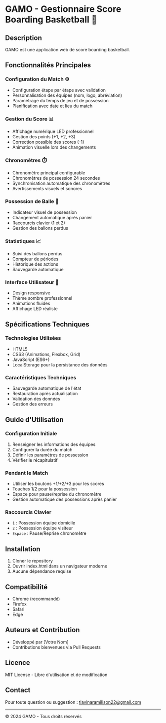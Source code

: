 # GAMO - Gestionnaire Score Boarding Basketball 🏀

## Description
GAMO est une application web de score boarding basketball.

## Fonctionnalités Principales

### Configuration du Match ⚙️
- Configuration étape par étape avec validation
- Personnalisation des équipes (nom, logo, abréviation)
- Paramétrage du temps de jeu et de possession
- Planification avec date et lieu du match

### Gestion du Score 📊
- Affichage numérique LED professionnel
- Gestion des points (+1, +2, +3)
- Correction possible des scores (-1)
- Animation visuelle lors des changements

### Chronomètres ⏱️
- Chronomètre principal configurable
- Chronomètres de possession 24 secondes
- Synchronisation automatique des chronomètres
- Avertissements visuels et sonores

### Possession de Balle 🏀
- Indicateur visuel de possession
- Changement automatique après panier
- Raccourcis clavier (1 et 2)
- Gestion des ballons perdus

### Statistiques 📈
- Suivi des ballons perdus
- Compteur de périodes
- Historique des actions
- Sauvegarde automatique

### Interface Utilisateur 🎯
- Design responsive
- Thème sombre professionnel
- Animations fluides
- Affichage LED réaliste

## Spécifications Techniques

### Technologies Utilisées
- HTML5
- CSS3 (Animations, Flexbox, Grid)
- JavaScript (ES6+)
- LocalStorage pour la persistance des données

### Caractéristiques Techniques
- Sauvegarde automatique de l'état
- Restauration après actualisation
- Validation des données
- Gestion des erreurs

## Guide d'Utilisation

### Configuration Initiale
1. Renseigner les informations des équipes
2. Configurer la durée du match
3. Définir les paramètres de possession
4. Vérifier le récapitulatif

### Pendant le Match
- Utiliser les boutons +1/+2/+3 pour les scores
- Touches 1/2 pour la possession
- Espace pour pause/reprise du chronomètre
- Gestion automatique des possessions après panier

### Raccourcis Clavier
- `1` : Possession équipe domicile
- `2` : Possession équipe visiteur
- `Espace` : Pause/Reprise chronomètre

## Installation
1. Cloner le repository
2. Ouvrir index.html dans un navigateur moderne
3. Aucune dépendance requise

## Compatibilité
- Chrome (recommandé)
- Firefox
- Safari
- Edge

## Auteurs et Contribution
- Développé par [Votre Nom]
- Contributions bienvenues via Pull Requests

## Licence
MIT License - Libre d'utilisation et de modification

## Contact
Pour toute question ou suggestion : tiavinaramilison22@gmail.com

---

© 2024 GAMO - Tous droits réservés 
